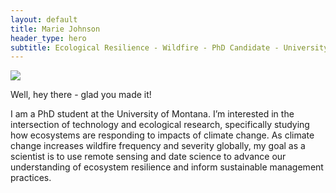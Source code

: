 ```yaml
---
layout: default
title: Marie Johnson
header_type: hero
subtitle: Ecological Resilience - Wildfire - PhD Candidate - University of Montana
---
```

<img src="https://github.com/mariejohnson.png" >

Well, hey there - glad you made it!

I am a PhD student at the University of Montana. I’m interested in the intersection of technology and ecological research, specifically studying how ecosystems are responding to impacts of climate change. As climate change increases wildfire frequency and severity globally, my goal as a scientist is to use remote sensing and date science to advance our understanding of ecosystem resilience and inform sustainable management practices. 
